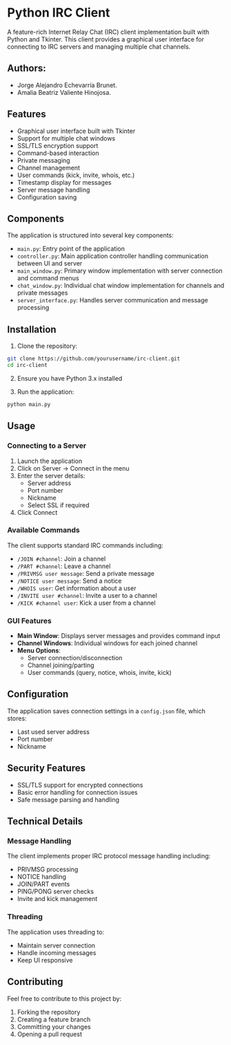 # Python IRC Client

A feature-rich Internet Relay Chat (IRC) client implementation built with Python and Tkinter. This client provides a graphical user interface for connecting to IRC servers and managing multiple chat channels.
## Authors:
- Jorge Alejandro Echevarría Brunet.
- Amalia Beatriz Valiente Hinojosa.
  
  
## Features

- Graphical user interface built with Tkinter
- Support for multiple chat windows
- SSL/TLS encryption support
- Command-based interaction
- Private messaging
- Channel management
- User commands (kick, invite, whois, etc.)
- Timestamp display for messages
- Server message handling
- Configuration saving

## Components

The application is structured into several key components:

- `main.py`: Entry point of the application
- `controller.py`: Main application controller handling communication between UI and server
- `main_window.py`: Primary window implementation with server connection and command menus
- `chat_window.py`: Individual chat window implementation for channels and private messages
- `server_interface.py`: Handles server communication and message processing

## Installation

1. Clone the repository:
```bash
git clone https://github.com/yourusername/irc-client.git
cd irc-client
```

2. Ensure you have Python 3.x installed

3. Run the application:
```bash
python main.py
```

## Usage

### Connecting to a Server

1. Launch the application
2. Click on Server → Connect in the menu
3. Enter the server details:
   - Server address
   - Port number
   - Nickname
   - Select SSL if required
4. Click Connect

### Available Commands

The client supports standard IRC commands including:

- `/JOIN #channel`: Join a channel
- `/PART #channel`: Leave a channel
- `/PRIVMSG user message`: Send a private message
- `/NOTICE user message`: Send a notice
- `/WHOIS user`: Get information about a user
- `/INVITE user #channel`: Invite a user to a channel
- `/KICK #channel user`: Kick a user from a channel

### GUI Features

- **Main Window**: Displays server messages and provides command input
- **Channel Windows**: Individual windows for each joined channel
- **Menu Options**:
  - Server connection/disconnection
  - Channel joining/parting
  - User commands (query, notice, whois, invite, kick)

## Configuration

The application saves connection settings in a `config.json` file, which stores:
- Last used server address
- Port number
- Nickname

## Security Features

- SSL/TLS support for encrypted connections
- Basic error handling for connection issues
- Safe message parsing and handling

## Technical Details

### Message Handling

The client implements proper IRC protocol message handling including:
- PRIVMSG processing
- NOTICE handling
- JOIN/PART events
- PING/PONG server checks
- Invite and kick management

### Threading

The application uses threading to:
- Maintain server connection
- Handle incoming messages
- Keep UI responsive

## Contributing

Feel free to contribute to this project by:
1. Forking the repository
2. Creating a feature branch
3. Committing your changes
4. Opening a pull request

